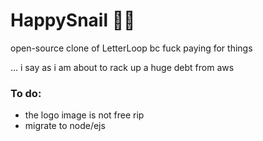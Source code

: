 # HappySnail 🥰🐌

open-source clone of LetterLoop bc fuck paying for things 


... i say as i am about to rack up a huge debt from aws 

### To do:
- the logo image is not free rip
- migrate to node/ejs
